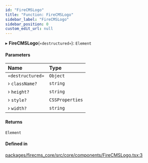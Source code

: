 ```yaml
---
id: "FireCMSLogo"
title: "Function: FireCMSLogo"
sidebar_label: "FireCMSLogo"
sidebar_position: 0
custom_edit_url: null
---
```


▸ **FireCMSLogo**(`«destructured»`): `Element`

#### Parameters

| Name | Type |
| :------ | :------ |
| `«destructured»` | `Object` |
| › `className?` | `string` |
| › `height?` | `string` |
| › `style?` | `CSSProperties` |
| › `width?` | `string` |

#### Returns

`Element`

#### Defined in

[packages/firecms_core/src/core/components/FireCMSLogo.tsx:3](https://github.com/FireCMSco/firecms/blob/d45f3739/packages/firecms_core/src/core/components/FireCMSLogo.tsx#L3)
